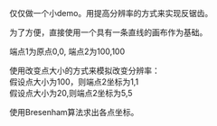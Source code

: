 仅仅做一个小demo。用提高分辨率的方式来实现反锯齿。

为了方便，直接使用一个具有一条直线的画布作为基础。

端点1为原点0,0, 端点2为100,100

使用改变点大小的方式来模拟改变分辨率：    
    假设点大小为100，则端点2坐标为1,1  
    假设点大小为20,则端点2坐标为5,5  


使用Bresenham算法求出各点坐标。
